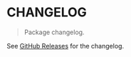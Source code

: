 # CHANGELOG

> Package changelog.

See [GitHub Releases](https://github.com/stdlib-js/math-iter-sequences-nonsquares/releases) for the changelog.